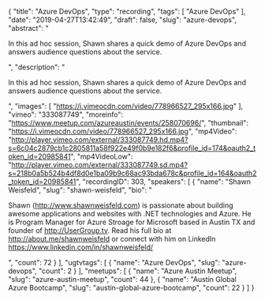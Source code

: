 {
  "title": "Azure DevOps",
  "type": "recording",
  "tags": [
    "Azure DevOps"
  ],
  "date": "2019-04-27T13:42:49",
  "draft": false,
  "slug": "azure-devops",
  "abstract": "<p>In this ad hoc session, Shawn shares a quick demo of Azure DevOps and answers audience questions about the service. </p>",
  "description": "<p>In this ad hoc session, Shawn shares a quick demo of Azure DevOps and answers audience questions about the service. </p>",
  "images": [
    "https://i.vimeocdn.com/video/778966527_295x166.jpg"
  ],
  "vimeo": "333087749",
  "moreinfo": "https://www.meetup.com/azureaustin/events/258070696/",
  "thumbnail": "https://i.vimeocdn.com/video/778966527_295x166.jpg",
  "mp4Video": "http://player.vimeo.com/external/333087749.hd.mp4?s=6c04c2879cb1c2805811a58f922e49f0b9e182f6&profile_id=174&oauth2_token_id=20985841",
  "mp4VideoLow": "http://player.vimeo.com/external/333087749.sd.mp4?s=218b0a5b524b4df8d0e1ba09b9c68ac93bda678c&profile_id=164&oauth2_token_id=20985841",
  "recordingID": 303,
  "speakers": [
    {
      "name": "Shawn Weisfeld",
      "slug": "shawn-weisfeld",
      "bio": "<p>Shawn (http://www.shawnweisfeld.com) is passionate about building awesome applications and websites with .NET technologies and Azure. He is Program Manager for Azure Stroage for Microsoft based in Austin TX and founder of http://UserGroup.tv. Read his full bio at http://about.me/shawnweisfeld or connect with him on LinkedIn https://www.linkedin.com/in/shawnweisfeld/</p>",
      "count": 72
    }
  ],
  "ugtvtags": [
    {
      "name": "Azure DevOps",
      "slug": "azure-devops",
      "count": 2
    }
  ],
  "meetups": [
    {
      "name": "Azure Austin Meetup",
      "slug": "azure-austin-meetup",
      "count": 44
    },
    {
      "name": "Austin Global Azure Bootcamp",
      "slug": "austin-global-azure-bootcamp",
      "count": 22
    }
  ]
}
